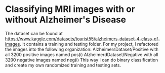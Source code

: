 # Classifying MRI images with or without Alzheimer's Disease

The dataset can be found at https://www.kaggle.com/datasets/tourist55/alzheimers-dataset-4-class-of-images. It contains a training and testing folder. For my project, I refactored the images into the following organization:
AlzheimersDataset/Positive with all 3200 positive images named pos(i)
AlzheimerdDataset/Negative with all 3200 negative images named neg(i)
This way I can do binary classification and create my own randomized training and testing sets.
